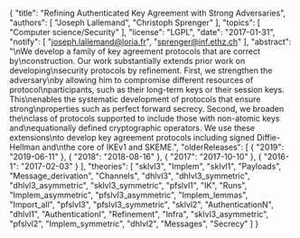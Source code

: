 {
    "title": "Refining Authenticated Key Agreement with Strong Adversaries",
    "authors": [
        "Joseph Lallemand",
        "Christoph Sprenger"
    ],
    "topics": [
        "Computer science/Security"
    ],
    "license": "LGPL",
    "date": "2017-01-31",
    "notify": [
        "joseph.lallemand@loria.fr",
        "sprenger@inf.ethz.ch"
    ],
    "abstract": "\nWe develop a family of key agreement protocols that are correct by\nconstruction. Our work substantially extends prior work on developing\nsecurity protocols by refinement. First, we strengthen the adversary\nby allowing him to compromise different resources of protocol\nparticipants, such as their long-term keys or their session keys. This\nenables the systematic development of protocols that ensure strong\nproperties such as perfect forward secrecy. Second, we broaden the\nclass of protocols supported to include those with non-atomic keys and\nequationally defined cryptographic operators. We use these extensions\nto develop key agreement protocols including signed Diffie-Hellman and\nthe core of IKEv1 and SKEME.",
    "olderReleases": [
        {
            "2019": "2019-06-11"
        },
        {
            "2018": "2018-08-16"
        },
        {
            "2017": "2017-10-10"
        },
        {
            "2016-1": "2017-02-03"
        }
    ],
    "theories": [
        "sklvl3",
        "Implem",
        "sklvl1",
        "Payloads",
        "Message_derivation",
        "Channels",
        "dhlvl3",
        "dhlvl3_symmetric",
        "dhlvl3_asymmetric",
        "sklvl3_symmetric",
        "pfslvl1",
        "IK",
        "Runs",
        "Implem_asymmetric",
        "pfslvl3_asymmetric",
        "Implem_lemmas",
        "Import_all",
        "pfslvl3",
        "pfslvl3_symmetric",
        "sklvl2",
        "AuthenticationN",
        "dhlvl1",
        "AuthenticationI",
        "Refinement",
        "Infra",
        "sklvl3_asymmetric",
        "pfslvl2",
        "Implem_symmetric",
        "dhlvl2",
        "Messages",
        "Secrecy"
    ]
}